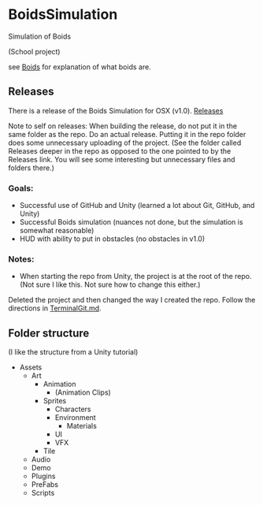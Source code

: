 # BoidsSimulation

Simulation of Boids

(School project)

see [Boids](https://en.wikipedia.org/wiki/Boids) for explanation of what boids are.

## Releases

There is a release of the Boids Simulation for OSX (v1.0).  [Releases](https://github.com/MichaelTMiyoshi/BoidsSimulation/releases)

Note to self on releases: When building the release, do not put it in the same folder as the repo.  Do an actual release.  Putting it in the repo folder does some unnecessary uploading of the project.  (See the folder called Releases deeper in the repo as opposed to the one pointed to by the Releases link.  You will see some interesting but unnecessary files and folders there.)

### Goals:
* Successful use of GitHub and Unity (learned a lot about Git, GitHub, and Unity)
* Successful Boids simulation (nuances not done, but the simulation is somewhat reasonable)
* HUD with ability to put in obstacles (no obstacles in v1.0)

### Notes:
* When starting the repo from Unity, the project is at the root of the repo.  (Not sure I like this.  Not sure how to change this either.)

Deleted the project and then changed the way I created the repo.  Follow the directions in [TerminalGit.md](TerminalGit.md).

## Folder structure
(I like the structure from a Unity tutorial)
* Assets
  * Art
    * Animation
      * (Animation Clips)
    * Sprites
      * Characters
      * Environment
        * Materials
      * UI
      * VFX
    * Tile
  * Audio
  * Demo
  * Plugins
  * PreFabs
  * Scripts

